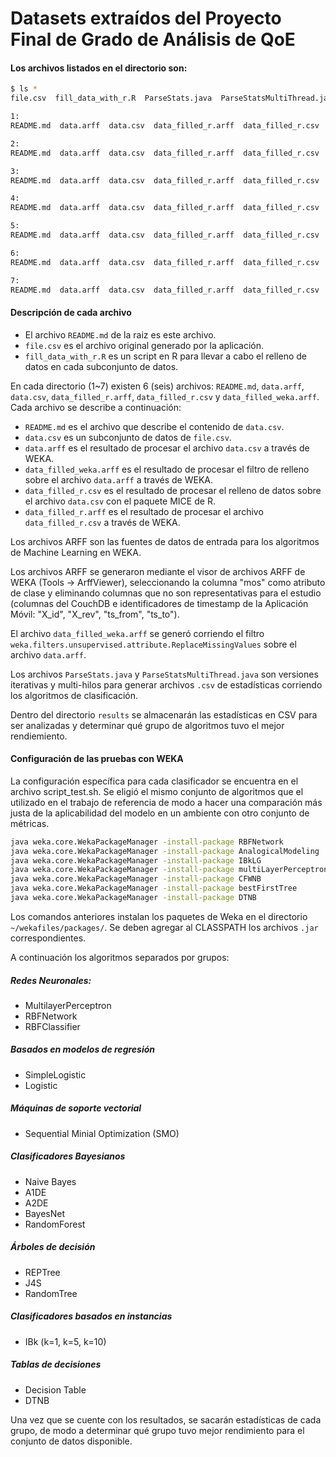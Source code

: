# Datasets extraídos del Proyecto Final de Grado de Análisis de QoE

#### Los archivos listados en el directorio son:

```sh
$ ls *
file.csv  fill_data_with_r.R  ParseStats.java  ParseStatsMultiThread.java results  README.md  script_test.sh

1:
README.md  data.arff  data.csv  data_filled_r.arff  data_filled_r.csv  data_filled_weka.arff

2:
README.md  data.arff  data.csv  data_filled_r.arff  data_filled_r.csv  data_filled_weka.arff

3:
README.md  data.arff  data.csv  data_filled_r.arff  data_filled_r.csv  data_filled_weka.arff

4:
README.md  data.arff  data.csv  data_filled_r.arff  data_filled_r.csv  data_filled_weka.arff

5:
README.md  data.arff  data.csv  data_filled_r.arff  data_filled_r.csv  data_filled_weka.arff

6:
README.md  data.arff  data.csv  data_filled_r.arff  data_filled_r.csv  data_filled_weka.arff

7:
README.md  data.arff  data.csv  data_filled_r.arff  data_filled_r.csv  data_filled_weka.arff
```
#### Descripción de cada archivo
* El archivo `README.md` de la raiz es este archivo.
* `file.csv` es el archivo original generado por la aplicación.
* `fill_data_with_r.R` es un script en R para llevar a cabo el relleno de datos en cada subconjunto de datos.

En cada directorio (1~7) existen 6 (seis) archivos: `README.md`, `data.arff`, `data.csv`, `data_filled_r.arff`, `data_filled_r.csv` y `data_filled_weka.arff`. Cada archivo se describe a continuación:

* `README.md` es el archivo que describe el contenido de `data.csv`.
* `data.csv` es un subconjunto de datos de `file.csv`.
* `data.arff` es el resultado de procesar el archivo `data.csv` a través de WEKA.
* `data_filled_weka.arff` es el resultado de procesar el filtro de relleno sobre el archivo `data.arff` a través de WEKA.
* `data_filled_r.csv` es el resultado de procesar el relleno de datos sobre el archivo `data.csv` con el paquete MICE de R.
* `data_filled_r.arff` es el resultado de procesar el archivo `data_filled_r.csv` a través de WEKA.

Los archivos ARFF son las fuentes de datos de entrada para los algoritmos de Machine Learning en WEKA.

Los archivos ARFF se generaron mediante el visor de archivos ARFF de WEKA (Tools -> ArffViewer), seleccionando la columna "mos" como atributo de clase y eliminando columnas que no son representativas para el estudio (columnas del CouchDB e identificadores de timestamp de la Aplicación Móvil: "X_id", "X_rev", "ts_from", "ts_to").

El archivo `data_filled_weka.arff` se generó corriendo el filtro `weka.filters.unsupervised.attribute.ReplaceMissingValues` sobre el archivo `data.arff`.

Los archivos `ParseStats.java` y `ParseStatsMultiThread.java` son versiones iterativas y multi-hilos para generar archivos `.csv` de estadísticas corriendo los algoritmos de clasificación.

Dentro del directorio `results` se almacenarán las estadísticas en CSV para ser analizadas y determinar qué grupo de algoritmos tuvo el mejor rendiemiento.

#### Configuración de las pruebas con WEKA

La configuración específica para cada clasificador se encuentra en el archivo script_test.sh.
Se eligió el mismo conjunto de algoritmos que el utilizado en el trabajo de referencia de modo a hacer una comparación más justa de la aplicabilidad del modelo en un ambiente con otro conjunto de métricas.

```sh
java weka.core.WekaPackageManager -install-package RBFNetwork
java weka.core.WekaPackageManager -install-package AnalogicalModeling
java weka.core.WekaPackageManager -install-package IBkLG
java weka.core.WekaPackageManager -install-package multiLayerPerceptrons
java weka.core.WekaPackageManager -install-package CFWNB
java weka.core.WekaPackageManager -install-package bestFirstTree
java weka.core.WekaPackageManager -install-package DTNB
```

Los comandos anteriores instalan los paquetes de Weka en el directorio `~/wekafiles/packages/`. Se deben agregar al CLASSPATH los archivos `.jar` correspondientes.

A continuación los algoritmos separados por grupos:
##### Redes Neuronales:
- MultilayerPerceptron
- RBFNetwork
- RBFClassifier
##### Basados en modelos de regresión
- SimpleLogistic
- Logistic
##### Máquinas de soporte vectorial
- Sequential Minial Optimization (SMO)
##### Clasificadores Bayesianos
- Naive Bayes
- A1DE
- A2DE
- BayesNet
- RandomForest
##### Árboles de decisión
- REPTree
- J4S
- RandomTree
##### Clasificadores basados en instancias
- IBk (k=1, k=5, k=10)
##### Tablas de decisiones
- Decision Table
- DTNB

Una vez que se cuente con los resultados, se sacarán estadísticas de cada grupo, de modo a determinar qué grupo tuvo mejor rendimiento para el conjunto de datos disponible.
